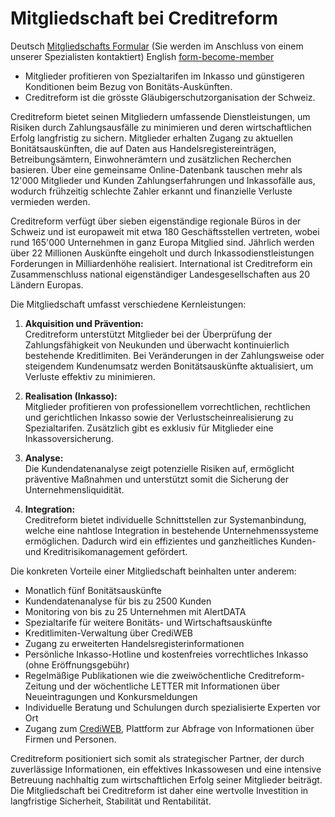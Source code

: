 # Mitgliedschaft bei Creditreform
Deutsch [Mitgliedschafts Formular](https://www.creditreform.ch/mitgliedschaft/mitglied-werden/formular-mitglied-werden) (Sie werden im Anschluss von einem unserer Spezialisten kontaktiert)
English [form-become-member](https://www.creditreform.ch/en/membership/become-member/form-become-member)
- Mitglieder profitieren von Spezialtarifen im Inkasso und günstigeren Konditionen beim Bezug von Bonitäts-Auskünften.  
- Creditreform ist die grösste Gläubigerschutzorganisation der Schweiz.

Creditreform bietet seinen Mitgliedern umfassende Dienstleistungen, um Risiken durch Zahlungsausfälle zu minimieren und deren wirtschaftlichen Erfolg langfristig zu sichern. Mitglieder erhalten Zugang zu aktuellen Bonitätsauskünften, die auf Daten aus Handelsregistereinträgen, Betreibungsämtern, Einwohnerämtern und zusätzlichen Recherchen basieren. Über eine gemeinsame Online-Datenbank tauschen mehr als 12'000 Mitglieder und Kunden Zahlungserfahrungen und Inkassofälle aus, wodurch frühzeitig schlechte Zahler erkannt und finanzielle Verluste vermieden werden.

Creditreform verfügt über sieben eigenständige regionale Büros in der Schweiz und ist europaweit mit etwa 180 Geschäftsstellen vertreten, wobei rund 165'000 Unternehmen in ganz Europa Mitglied sind. Jährlich werden über 22 Millionen Auskünfte eingeholt und durch Inkassodienstleistungen Forderungen in Milliardenhöhe realisiert. International ist Creditreform ein Zusammenschluss national eigenständiger Landesgesellschaften aus 20 Ländern Europas.

Die Mitgliedschaft umfasst verschiedene Kernleistungen:

1. **Akquisition und Prävention:**  
   Creditreform unterstützt Mitglieder bei der Überprüfung der Zahlungsfähigkeit von Neukunden und überwacht kontinuierlich bestehende Kreditlimiten. Bei Veränderungen in der Zahlungsweise oder steigendem Kundenumsatz werden Bonitätsauskünfte aktualisiert, um Verluste effektiv zu minimieren.

2. **Realisation (Inkasso):**  
   Mitglieder profitieren von professionellem vorrechtlichen, rechtlichen und gerichtlichen Inkasso sowie der Verlustscheinrealisierung zu Spezialtarifen. Zusätzlich gibt es exklusiv für Mitglieder eine Inkassoversicherung.

3. **Analyse:**  
   Die Kundendatenanalyse zeigt potenzielle Risiken auf, ermöglicht präventive Maßnahmen und unterstützt somit die Sicherung der Unternehmensliquidität.

4. **Integration:**  
   Creditreform bietet individuelle Schnittstellen zur Systemanbindung, welche eine nahtlose Integration in bestehende Unternehmenssysteme ermöglichen. Dadurch wird ein effizientes und ganzheitliches Kunden- und Kreditrisikomanagement gefördert.

Die konkreten Vorteile einer Mitgliedschaft beinhalten unter anderem:

- Monatlich fünf Bonitätsauskünfte
- Kundendatenanalyse für bis zu 2500 Kunden
- Monitoring von bis zu 25 Unternehmen mit AlertDATA
- Spezialtarife für weitere Bonitäts- und Wirtschaftsauskünfte
- Kreditlimiten-Verwaltung über CrediWEB
- Zugang zu erweiterten Handelsregisterinformationen
- Persönliche Inkasso-Hotline und kostenfreies vorrechtliches Inkasso (ohne Eröffnungsgebühr)
- Regelmäßige Publikationen wie die zweiwöchentliche Creditreform-Zeitung und der wöchentliche LETTER mit Informationen über Neueintragungen und Konkursmeldungen
- Individuelle Beratung und Schulungen durch spezialisierte Experten vor Ort
- Zugang zum [CrediWEB](https://www.crediweb.ch), Plattform zur Abfrage von Informationen über Firmen und Personen.

Creditreform positioniert sich somit als strategischer Partner, der durch zuverlässige Informationen, ein effektives Inkassowesen und eine intensive Betreuung nachhaltig zum wirtschaftlichen Erfolg seiner Mitglieder beiträgt. Die Mitgliedschaft bei Creditreform ist daher eine wertvolle Investition in langfristige Sicherheit, Stabilität und Rentabilität.